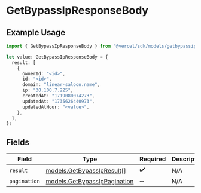 # GetBypassIpResponseBody

## Example Usage

```typescript
import { GetBypassIpResponseBody } from "@vercel/sdk/models/getbypassipop.js";

let value: GetBypassIpResponseBody = {
  result: [
    {
      ownerId: "<id>",
      id: "<id>",
      domain: "linear-saloon.name",
      ip: "30.100.7.225",
      createdAt: "1719080074273",
      updatedAt: "1735626440973",
      updatedAtHour: "<value>",
    },
  ],
};
```

## Fields

| Field                                                              | Type                                                               | Required                                                           | Description                                                        |
| ------------------------------------------------------------------ | ------------------------------------------------------------------ | ------------------------------------------------------------------ | ------------------------------------------------------------------ |
| `result`                                                           | [models.GetBypassIpResult](../models/getbypassipresult.md)[]       | :heavy_check_mark:                                                 | N/A                                                                |
| `pagination`                                                       | [models.GetBypassIpPagination](../models/getbypassippagination.md) | :heavy_minus_sign:                                                 | N/A                                                                |
